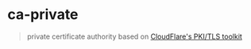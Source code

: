 # ca-private
> private certificate authority based on [CloudFlare's PKI/TLS toolkit](https://github.com/cloudflare/cfssl)
